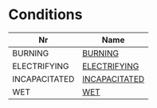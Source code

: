 

# Conditions



| Nr | Name | 
|  --  |  --  | 
| BURNING | [BURNING](List/BURNING.md) | 
| ELECTRIFYING | [ELECTRIFYING](List/ELECTRIFYING.md) | 
| INCAPACITATED | [INCAPACITATED](List/INCAPACITATED.md) | 
| WET | [WET](List/WET.md) | 

